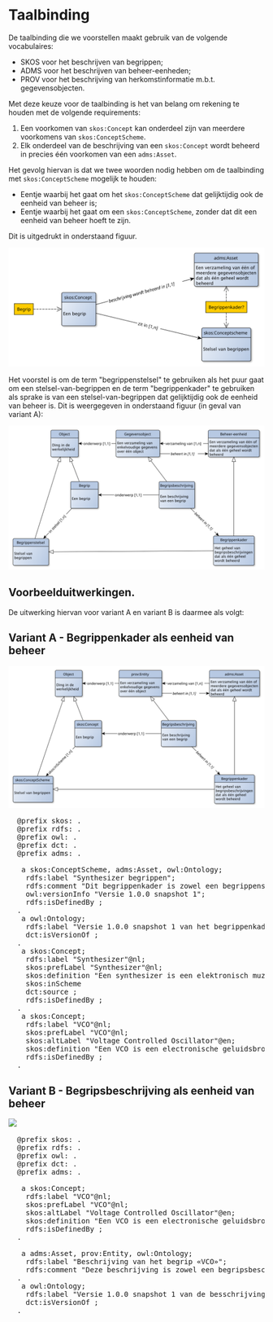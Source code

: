 # Taalbinding

De taalbinding die we voorstellen maakt gebruik van de volgende vocabulaires:

- SKOS voor het beschrijven van begrippen;
- ADMS voor het beschrijven van beheer-eenheden;
- PROV voor het beschrijving van herkomstinformatie m.b.t. gegevensobjecten.

Met deze keuze voor de taalbinding is het van belang om rekening te houden met de volgende requirements:

1. Een voorkomen van `skos:Concept` kan onderdeel zijn van meerdere voorkomens van `skos:ConceptScheme`.
2. Elk onderdeel van de beschrijving van een `skos:Concept` wordt beheerd in precies één voorkomen van een `adms:Asset`.

Het gevolg hiervan is dat we twee woorden nodig hebben om de taalbinding met `skos:ConceptScheme` mogelijk te houden:
- Eentje waarbij het gaat om het `skos:ConceptScheme` dat gelijktijdig ook de eenheid van beheer is;
- Eentje waarbij het gaat om een `skos:ConceptScheme`, zonder dat dit een eenheid van beheer hoeft te zijn.

Dit is uitgedrukt in onderstaand figuur.

![](media/beheereenheid-stelsel.svg)

Het voorstel is om de term "begrippenstelsel" te gebruiken als het puur gaat om een stelsel-van-begrippen en de term "begrippenkader" te gebruiken als sprake is van een stelsel-van-begrippen dat gelijktijdig ook de eenheid van beheer is. Dit is weergegeven in onderstaand figuur (in geval van variant A):

![](media/begrippenkader-begrippenstelsel.svg)

## Voorbeelduitwerkingen.

De uitwerking hiervan voor variant A en variant B is daarmee als volgt:

## Variant A - Begrippenkader als eenheid van beheer

![](media/begrippenkader-begrippenstelsel-taalbinding.svg)

<pre>
  @prefix skos: <http://www.w3.org/2004/02/skos/core#>.
  @prefix rdfs: <http://www.w3.org/2000/01/rdf-schema#>.
  @prefix owl: <http://www.w3.org/2002/07/owl#>.
  @prefix dct: <http://purl.org/dc/terms/>.
  @prefix adms: <http://www.w3.org/ns/adms#>.

  <http://nlbegrip.nl/synthesizer#> a skos:ConceptScheme, adms:Asset, owl:Ontology;
    rdfs:label "Synthesizer begrippen";
    rdfs:comment "Dit begrippenkader is zowel een begrippenstelsel, een beheereenheid als de vindplek van de meest actuele versie";
    owl:versionInfo "Versie 1.0.0 snapshot 1";
    rdfs:isDefinedBy <http://nlbegrip.nl/synthesizer>;
  .
  <http://nlbegrip.nl/synthesizer/1.0.0-snapshot-1> a owl:Ontology;
    rdfs:label "Versie 1.0.0 snapshot 1 van het begrippenkader voor synthesizers";
    dct:isVersionOf <http://nlbegrip.nl/synthesizer#>;
  .
  <http://nlbegrip.nl/synthesizer/id/begrip/synthesizer> a skos:Concept;
    rdfs:label "Synthesizer"@nl;
    skos:prefLabel "Synthesizer"@nl;
    skos:definition "Een synthesizer is een elektronisch muziekinstrument dat klanken en geluiden kunstmatig opwekt."@nl;
    skos:inScheme <http://nlbegrip.nl/synthesizer#>
    dct:source <https://nl.wikipedia.org/wiki/Synthesizer>;
    rdfs:isDefinedBy <http://nlbegrip.nl/synthesizer/1.0.0-snapshot-1>;
  .
  <http://nlbegrip.nl/synthesizer/id/begrip/vco> a skos:Concept;
    rdfs:label "VCO"@nl;
    skos:prefLabel "VCO"@nl;
    skos:altLabel "Voltage Controlled Oscillator"@en;
    skos:definition "Een VCO is een electronische geluidsbron waarbij de frequency van het geluid wordt gecontroleerd met een electrische spanning (voltage)"@nl;
    rdfs:isDefinedBy <http://nlbegrip.nl/synthesizer/1.0.0-snapshot-1>;
  .
</pre>

## Variant B - Begripsbeschrijving als eenheid van beheer

![](begrippenstelsel-begripsbeschrijving-taalbinding.svg)

<pre>
  @prefix skos: <http://www.w3.org/2004/02/skos/core#>.
  @prefix rdfs: <http://www.w3.org/2000/01/rdf-schema#>.
  @prefix owl: <http://www.w3.org/2002/07/owl#>.
  @prefix dct: <http://purl.org/dc/terms/>.
  @prefix adms: <http://www.w3.org/ns/adms#>.

  <http://nlbegrip.nl/synthesizer/id/begrip/vco> a skos:Concept;
    rdfs:label "VCO"@nl;
    skos:prefLabel "VCO"@nl;
    skos:altLabel "Voltage Controlled Oscillator"@en;
    skos:definition "Een VCO is een electronische geluidsbron waarbij de frequency van het geluid wordt gecontroleerd met een electrische spanning (voltage)"@nl;
    rdfs:isDefinedBy <http://nlbegrip.nl/doc/begrip/vco/1.0.0-snapshot-1>;
  .

  <http://nlbegrip.nl/synthesizer/doc/begrip/vco> a adms:Asset, prov:Entity, owl:Ontology;
    rdfs:label "Beschrijving van het begrip «VCO»";
    rdfs:comment "Deze beschrijving is zowel een begripsbeschrijving, een beheereenheid als de vindplek van de meest actuele versie van deze begripsbeschrijving";
  .
  <http://nlbegrip.nl/doc/begrip/vco/1.0.0-snapshot-1> a owl:Ontology;
    rdfs:label "Versie 1.0.0 snapshot 1 van de besschrijving van het begrip «VCO»";
    dct:isVersionOf <http://nlbegrip.nl/synthesizer#>;
  .
</pre>
